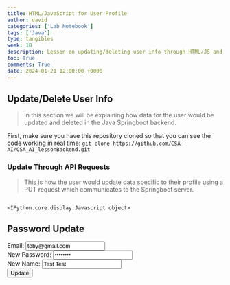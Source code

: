 ```yaml
---
title: HTML/JavaScript for User Profile
author: david
categories: ['Lab Notebook']
tags: ['Java']
type: tangibles
week: 18
description: Lesson on updating/deleting user info through HTML/JS and adding user stats.
toc: True
comments: True
date: 2024-01-21 12:00:00 +0000
---
```


## Update/Delete User Info
> In this section we will be explaining how data for the user would be updated and deleted in the Java Springboot backend.

First, make sure you have this repository cloned so that you can see the code working in real time: `git clone https://github.com/CSA-AI/CSA_AI_lessonBackend.git`

### Update Through API Requests
> This is how the user would update data specific to their profile using a PUT request which communicates to the Springboot server.




```python

```


    <IPython.core.display.Javascript object>


<body>
    <h2>Password Update</h2>
    <label for="email">Email:</label>
    <input type="email" id="email" name="email" value="toby@gmail.com" readonly><br>
    <label for="password">New Password:</label>
    <input type="password" id="password" name="password" value="test@123"><br>
    <label for="name">New Name:</label>
    <input type="text" id="name" name="name" value="Test Test"><br>
    <button onclick="updatePassword()">Update</button>
    <p id="updateMessage"></p>
    <script>
        console.log("test");
        function updatePassword() {
            const url = 'http://localhost:8085/api/person/update?email=toby@gmail.com&password=test@123&name=Test';
            fetch(url, {
                method: 'PUT',
            })
                .then(response => {
                    if (!response.ok) {
                        throw new Error(`HTTP error! Status: ${response.status}`);
                    }
                    return response.json();
                })
                .then(data => {
                    // Display the updated email address
                    const updateMessage = "Updating email to: " + data.email;
                    document.getElementById("updateMessage").innerHTML = updateMessage;
                })
                .catch(error => {
                    // Display the raw response in case of an error
                    console.error('Error:', error);
                    return response.text().then(text => console.error('Raw response:', text));
                });
        }
    </script>
</body>
